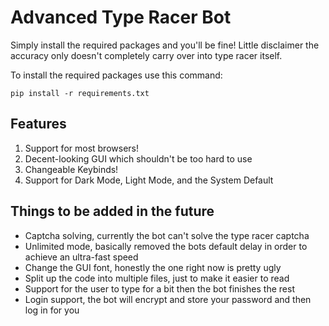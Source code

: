 # Advanced Type Racer Bot
Simply install the required packages and you'll be fine! Little disclaimer the accuracy only doesn't completely carry over into type racer itself. <br>

To install the required packages use this command:
```
pip install -r requirements.txt
```
## Features
1. Support for most browsers!
2. Decent-looking GUI which shouldn't be too hard to use
3. Changeable Keybinds!
4. Support for Dark Mode, Light Mode, and the System Default

## Things to be added in the future
- Captcha solving, currently the bot can't solve the type racer captcha
- Unlimited mode, basically removed the bots default delay in order to achieve an ultra-fast speed
- Change the GUI font, honestly the one right now is pretty ugly
- Split up the code into multiple files, just to make it easier to read
- Support for the user to type for a bit then the bot finishes the rest
- Login support, the bot will encrypt and store your password and then log in for you
